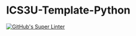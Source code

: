 # ICS3U-Template-Python

[![GitHub's Super Linter](https://github.com/Peter-Gemmell/Repository/workflows/GitHub's%20Super%20Linter/badge.svg)](https://github.com/Peter-Gemmell/Repository/actions)